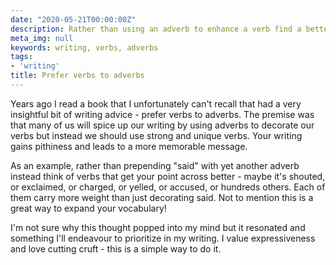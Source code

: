 ```yaml
---
date: "2020-05-21T00:00:00Z"
description: Rather than using an adverb to enhance a verb find a better verb.
meta_img: null
keywords: writing, verbs, adverbs
tags:
- 'writing'
title: Prefer verbs to adverbs
---
```


Years ago I read a book that I unfortunately can't recall that had a very insightful bit of writing advice - prefer verbs to adverbs. The premise was that many of us will spice up our writing by using adverbs to decorate our verbs but instead we should use strong and unique verbs. Your writing gains pithiness and leads to a more memorable message.

As an example, rather than prepending "said" with yet another adverb instead think of verbs that get your point across better - maybe it's shouted, or exclaimed, or charged, or yelled, or accused, or hundreds others. Each of them carry more weight than just decorating said. Not to mention this is a great way to expand your vocabulary!

I'm not sure why this thought popped into my mind but it resonated and something I'll endeavour to prioritize in my writing. I value expressiveness and love cutting cruft - this is a simple way to do it.
